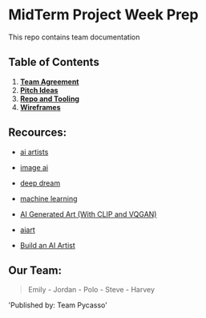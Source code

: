 # MidTerm Project Week Prep
This repo contains team  documentation

## Table of Contents

1. [**Team Agreement**](docs/team-agreement.md)
2. [**Pitch Ideas**](docs/pitch-ideas.md)
3. [**Repo and Tooling**](docs/repo-and-tooling.md)
4. [**Wireframes**](docs/wireframes.md)

## Recources:
* [ai artists](https://aiartists.org/ai-generated-art-tools)
* [image ai](http://imageai.org/#about)
* [deep dream](https://github.com/google/deepdream/blob/master/dream.ipynb)
* [machine learning](https://medium.com/coders-camp/230-machine-learning-projects-with-python-5d0c7abf8265)

* [AI Generated Art (With CLIP and VQGAN)](https://m.youtube.com/watch?v=LM8dil6n5h8)

* [aiart](https://github.com/johnowhitaker/aiaiart)
* [Build an AI Artist](https://www.youtube.com/watch?v=9Mxw_ilpvwA)

## Our Team:
> Emily - Jordan - Polo - Steve - Harvey

'Published by: Team Pycasso'

